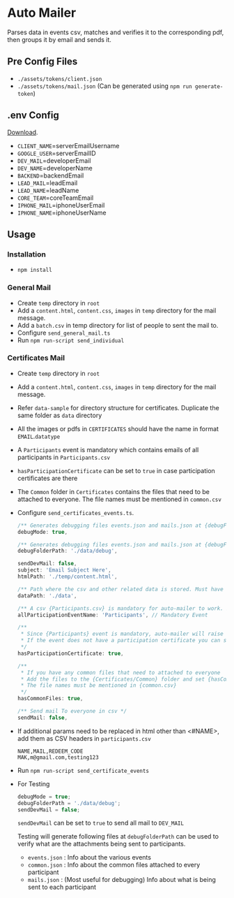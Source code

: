 # Auto Mailer

Parses data in events csv, matches and verifies it to the corresponding pdf, then groups it by email and sends it.

## Pre Config Files

- `./assets/tokens/client.json`
- `./assets/tokens/mail.json` (Can be generated using `npm run generate-token`)

## .env Config

[Download](https://drive.google.com/drive/folders/1EvwqmuNksuRUwWCN28FU10LeqhgvOyp7?usp=sharing).

- `CLIENT_NAME`=serverEmailUsername
- `GOOGLE_USER`=serverEmailID
- `DEV_MAIL`=developerEmail
- `DEV_NAME`=developerName
- `BACKEND`=backendEmail
- `LEAD_MAIL`=leadEmail
- `LEAD_NAME`=leadName
- `CORE_TEAM`=coreTeamEmail
- `IPHONE_MAIL`=iphoneUserEmail
- `IPHONE_NAME`=iphoneUserName

## Usage

### Installation

- `npm install`

### General Mail

- Create `temp` directory in `root`
- Add a `content.html`, `content.css`, `images` in `temp` directory for the mail message.
- Add a `batch.csv` in temp directory for list of people to sent the mail to.
- Configure `send_general_mail.ts`
- Run `npm run-script send_individual`

### Certificates Mail

- Create `temp` directory in `root`
- Add a `content.html`, `content.css`, `images` in `temp` directory for the mail message.
- Refer `data-sample` for directory structure for certificates. Duplicate the same folder as `data` directory
- All the images or pdfs in `CERTIFICATES` should have the name in format `EMAIL`.`datatype`
- A `Participants` event is mandatory which contains emails of all participants in `Participants.csv`
- `hasParticipationCertificate` can be set to `true` in case participation certificates are there
- The `Common` folder in `Certificates` contains the files that need to be attached to everyone. The file names must be mentioned in `common.csv`
- Configure `send_certificates_events.ts`.

    ```javascript
    /** Generates debugging files events.json and mails.json at {debugFolderPath} */
    debugMode: true,

    /** Generates debugging files events.json and mails.json at {debugFolderPath} */
    debugFolderPath: './data/debug',

    sendDevMail: false,
    subject: 'Email Subject Here',
    htmlPath: './temp/content.html',

    /** Path where the csv and other related data is stored. Must have the same structure of {data-sample} */
    dataPath: './data',

    /** A csv {Participants.csv} is mandatory for auto-mailer to work. It is a super set of all other csv events. */
    allParticipationEventName: 'Participants', // Mandatory Event

    /**
     * Since {Participants} event is mandatory, auto-mailer will raise error if it could not find participant's certificates.
     * If the event does not have a participation certificate you can set {hasParticipationCertificate} to false
     */
    hasParticipationCertificate: true,

    /**
     * If you have any common files that need to attached to everyone
     * Add the files to the {Certificates/Common} folder and set {hasCommonFiles} to true
     * The file names must be mentioned in {common.csv}
     */
    hasCommonFiles: true,

    /** Send mail To everyone in csv */
    sendMail: false,
    ```

- If additional params need to be replaced in html other than <#NAME>, add them as CSV headers in `participants.csv`

    ```csv
    NAME,MAIL,REDEEM_CODE
    MAK,m@gmail.com,testing123
    ```

- Run `npm run-script send_certificate_events`

- For Testing

    ```javascript
    debugMode = true;
    debugFolderPath = './data/debug';
    sendDevMail = false;
    ```

    `sendDevMail` can be set to `true` to send all mail to `DEV_MAIL`

    Testing will generate following files at `debugFolderPath` can be used to verify what are the attachments being sent to participants.
  - `events.json` : Info about the various events
  - `common.json` : Info about the common files attached to every participant
  - `mails.json` : (Most useful for debugging) Info about what is being sent to each participant
